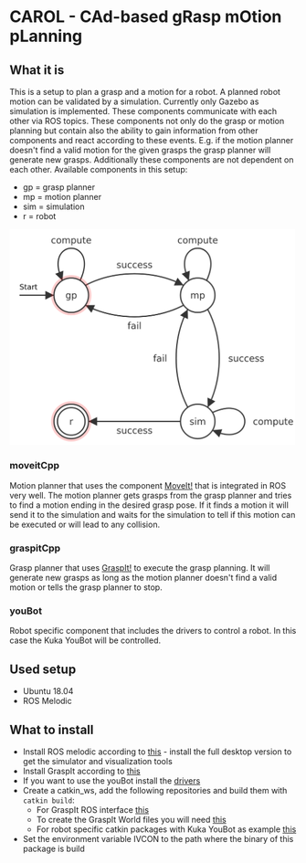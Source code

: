 # CAROL - CAd-based gRasp mOtion pLanning

## What it is
This is a setup to plan a grasp and a motion for a robot. A planned robot motion can be validated by a simulation.
Currently only Gazebo as simulation is implemented.
These components communicate with each other via ROS topics.
These components not only do the grasp or motion planning but contain also the ability to gain information from other components and react according to these events.
E.g. if the motion planner doesn't find a valid motion for the given grasps the grasp planner will generate new grasps.
Additionally these components are not dependent on each other. 
Available components in this setup:
* gp = grasp planner
* mp = motion planner
* sim = simulation
* r = robot
<img src="pics/fsm.png" alt="fsm" width="500"/>

### moveitCpp
Motion planner that uses the component [MoveIt!](http://docs.ros.org/en/melodic/api/moveit_tutorials/html/index.html) that is integrated in ROS very well.
The motion planner gets grasps from the grasp planner and tries to find a motion ending in the desired grasp pose.
If it finds a motion it will send it to the simulation and waits for the simulation to tell if this motion can be executed or will lead to any collision.
### graspitCpp
Grasp planner that uses [GraspIt!](https://graspit-simulator.github.io/build/html/index.html) to execute the grasp planning.
It will generate new grasps as long as the motion planner doesn't find a valid motion or tells the grasp planner to stop.
### youBot
Robot specific component that includes the drivers to control a robot. In this case the Kuka YouBot will be controlled.

## Used setup
* Ubuntu 18.04
* ROS Melodic

## What to install
* Install ROS melodic according to [this](http://wiki.ros.org/melodic/Installation/Ubuntu) - install the full desktop version to get the simulator and visualization tools
* Install GraspIt according to [this](https://graspit-simulator.github.io/build/html/installation_linux.html)
* If you want to use the youBot install the [drivers](https://github.com/youbot/youbot_driver)
* Create a catkin_ws, add the following repositories and build them with `catkin build`:
  * For GraspIt ROS interface [this](https://github.com/JenniferBuehler/graspit-pkgs)
  * To create the GraspIt World files you will need [this](https://github.com/JenniferBuehler/ivcon)
  * For robot specific catkin packages with Kuka YouBot as example [this](https://github.com/awied1404/CAROL_catkin_ws)
*  Set the environment variable IVCON to the path where the binary of this package is build
